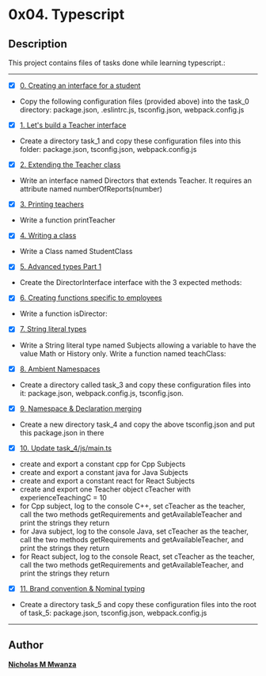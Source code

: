 # 0x04. Typescript

## Description

This project contains files of tasks done while learning typescript.:

---

+ [x] [0. Creating an interface for a student](./task_0/js/main.ts)

+ Copy the following configuration files (provided above) into the task_0 directory: package.json, .eslintrc.js, tsconfig.json, webpack.config.js

+ [x] [1. Let's build a Teacher interface](./task_1/js/main.ts)

+ Create a directory task_1 and copy these configuration files into this folder: package.json, tsconfig.json, webpack.config.js

+ [x] [2. Extending the Teacher class](./task_1/js/main.ts)

+ Write an interface named Directors that extends Teacher. It requires an attribute named numberOfReports(number)

+ [x] [3. Printing teachers](./task_1/js/main.ts)

+ Write a function printTeacher

+ [x] [4. Writing a class](./task_1/js/main.ts)

+ Write a Class named StudentClass

+ [x] [5. Advanced types Part 1](./task_2/js/main.ts)

+ Create the DirectorInterface interface with the 3 expected methods:

+ [x] [6. Creating functions specific to employees](./task_2/js/main.ts)

+ Write a function isDirector:

+ [x] [7. String literal types](./task_2/js/main.ts)

+ Write a String literal type named Subjects allowing a variable to have the value Math or History only.
Write a function named teachClass:

+ [x] [8. Ambient Namespaces](./task_3/js/main.ts)

+ Create a directory called task_3 and copy these configuration files into it: package.json, webpack.config.js, tsconfig.json.

+ [x] [9. Namespace & Declaration merging](./task_4/package.json)

+ Create a new directory task_4 and copy the above tsconfig.json and put this package.json in there

+ [x] [10. Update task_4/js/main.ts](./task_4/js/main.ts)

* create and export a constant cpp for Cpp Subjects
* create and export a constant java for Java Subjects
* create and export a constant react for React Subjects
* create and export one Teacher object cTeacher with experienceTeachingC = 10
* for Cpp subject, log to the console C++, set cTeacher as the teacher, call the two methods getRequirements and getAvailableTeacher and print the strings they return
* for Java subject, log to the console Java, set cTeacher as the teacher, call the two methods getRequirements and getAvailableTeacher, and print the strings they return
* for React subject, log to the console React, set cTeacher as the teacher, call the two methods getRequirements and getAvailableTeacher, and print the strings they return

+ [x] [11. Brand convention & Nominal typing](./task_5/js/main.ts)

* Create a directory task_5 and copy these configuration files into the root of task_5: package.json, tsconfig.json, webpack.config.js

---

## Author

[**Nicholas M Mwanza**](./https://github.com/Nicky-muindi)

